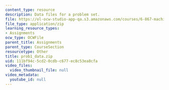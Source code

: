 ```yaml
---
content_type: resource
description: Data files for a problem set.
file: https://ol-ocw-studio-app-qa.s3.amazonaws.com/courses/6-867-machine-learning-fall-2006/111bf94c5cd20cdbc677ec8c53ea8cfa_prob1_data.zip
file_type: application/zip
learning_resource_types:
- Assignments
ocw_type: OCWFile
parent_title: Assignments
parent_type: CourseSection
resourcetype: Other
title: prob1_data.zip
uid: 111bf94c-5cd2-0cdb-c677-ec8c53ea8cfa
video_files:
  video_thumbnail_file: null
video_metadata:
  youtube_id: null
---
```

